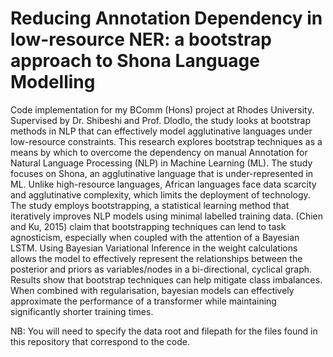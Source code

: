 # Reducing Annotation Dependency in low-resource NER: a bootstrap approach to Shona Language Modelling
Code implementation for my BComm (Hons) project at Rhodes University. Supervised by Dr. Shibeshi and Prof. Dlodlo, the study looks at bootstrap methods in NLP that can effectively model agglutinative languages under low-resource constraints. This research explores bootstrap techniques as a means by which to overcome the dependency on manual Annotation for Natural Language Processing (NLP) in Machine Learning (ML). The study focuses on Shona, an agglutinative language that is under-represented in ML. Unlike high-resource languages, African languages face data scarcity and agglutinative complexity, which limits the deployment of technology. The study employs bootstrapping, a statistical learning method that iteratively improves NLP models using minimal labelled training data. (Chien and Ku, 2015) claim that bootstrapping techniques can lend to task agnosticism, especially when coupled with the attention of a Bayesian LSTM. Using Bayesian Variational Inference in the weight calculations allows the model to effectively represent the relationships between the posterior and priors as variables/nodes in a bi-directional, cyclical graph. Results show that bootstrap techniques can help mitigate class imbalances. When combined with regularisation, bayesian models can effectively approximate the performance of a transformer while maintaining significantly shorter training times.

NB: You will need to specify the data root and filepath for the files found in this repository that correspond to the code.
